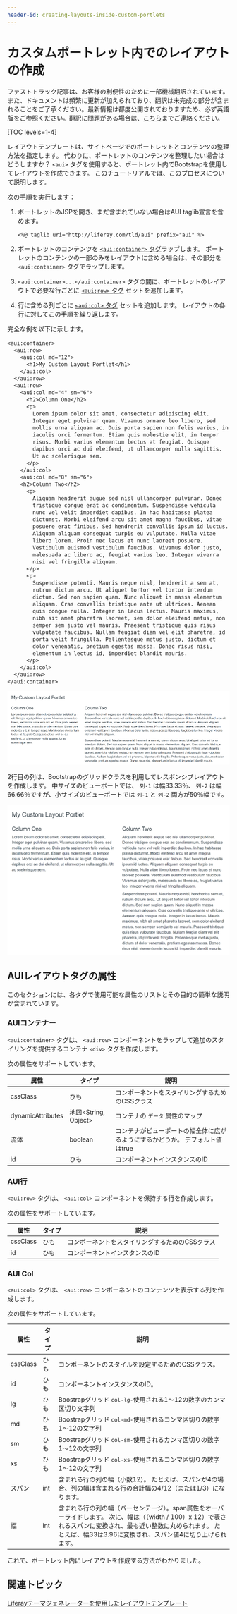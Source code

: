 ```yaml
---
header-id: creating-layouts-inside-custom-portlets
---
```


# カスタムポートレット内でのレイアウトの作成

<p class="alert alert-info"><span class="wysiwyg-color-blue120">ファストトラック記事は、お客様の利便性のために一部機械翻訳されています。また、ドキュメントは頻繁に更新が加えられており、翻訳は未完成の部分が含まれることをご了承ください。最新情報は都度公開されておりますため、必ず英語版をご参照ください。翻訳に問題がある場合は、<a href="mailto:support-content-jp@liferay.com">こちら</a>までご連絡ください。</span></p>

[TOC levels=1-4]

レイアウトテンプレートは、サイトページでのポートレットとコンテンツの整理方法を指定します。 代わりに、ポートレットのコンテンツを整理したい場合はどうしますか？ `<aui>` タグを使用すると、ポートレット内でBootstrapを使用してレイアウトを作成できます。 このチュートリアルでは、このプロセスについて説明します。

次の手順を実行します：

1.  ポートレットのJSPを開き、まだ含まれていない場合はAUI taglib宣言を含めます。
   
        <%@ taglib uri="http://liferay.com/tld/aui" prefix="aui" %>

2.  ポートレットのコンテンツを [`<aui:container>` タグ](#aui-container)ラップします。 ポートレットのコンテンツの一部のみをレイアウトに含める場合は、その部分を `<aui:container>` タグでラップします。

3.  `<aui:container>...</aui:container>` タグの間に、ポートレットのレイアウトで必要な行ごとに [`<aui:row>` タグ](#aui-row) セットを追加します。

4.  行に含める列ごとに [`<aui:col>` タグ](#aui-col) セットを追加します。 レイアウトの各行に対してこの手順を繰り返します。

完全な例を以下に示します。

    <aui:container>
      <aui:row>
        <aui:col md="12">
          <h1>My Custom Layout Portlet</h1>
        </aui:col>
      </aui:row>
      <aui:row>
        <aui:col md="4" sm="6">
          <h2>Column One</h2>
          <p>
            Lorem ipsum dolor sit amet, consectetur adipiscing elit. 
            Integer eget pulvinar quam. Vivamus ornare leo libero, sed 
            mollis urna aliquam ac. Duis porta sapien non felis varius, in 
            iaculis orci fermentum. Etiam quis molestie elit, in tempor 
            risus. Morbi varius elementum lectus at feugiat. Quisque 
            dapibus orci ac dui eleifend, ut ullamcorper nulla sagittis. 
            Ut ac scelerisque sem.
          </p>
        </aui:col>
        <aui:col md="8" sm="6">
        <h2>Column Two</h2>
          <p>
            Aliquam hendrerit augue sed nisl ullamcorper pulvinar. Donec 
            tristique congue erat ac condimentum. Suspendisse vehicula 
            nunc vel velit imperdiet dapibus. In hac habitasse platea 
            dictumst. Morbi eleifend arcu sit amet magna faucibus, vitae 
            posuere erat finibus. Sed hendrerit convallis ipsum id luctus. 
            Aliquam aliquam consequat turpis eu vulputate. Nulla vitae 
            libero lorem. Proin nec lacus et nunc laoreet posuere. 
            Vestibulum euismod vestibulum faucibus. Vivamus dolor justo, 
            malesuada ac libero ac, feugiat varius leo. Integer viverra 
            nisi vel fringilla aliquam.
          </p>
          <p>
            Suspendisse potenti. Mauris neque nisl, hendrerit a sem at, 
            rutrum dictum arcu. Ut aliquet tortor vel tortor interdum 
            dictum. Sed non sapien quam. Nunc aliquet in massa elementum 
            aliquam. Cras convallis tristique ante ut ultrices. Aenean 
            quis congue nulla. Integer in lacus lectus. Mauris maximus, 
            nibh sit amet pharetra laoreet, sem dolor eleifend metus, non 
            semper sem justo vel mauris. Praesent tristique quis risus 
            vulputate faucibus. Nullam feugiat diam vel elit pharetra, id 
            porta velit fringilla. Pellentesque metus justo, dictum et 
            dolor venenatis, pretium egestas massa. Donec risus nisi, 
            elementum in lectus id, imperdiet blandit mauris.
          </p>
        </aui:col>
      </aui:row>
    </aui:container>

![図1：ポートレットのカスタムレイアウトを使用すると、ユーザーを念頭に置いてポートレットのコンテンツを整理できます。](../../images/portlets-layout.png)

2行目の列は、Bootstrapのグリッドクラスを利用してレスポンシブレイアウトを作成します。 中サイズのビューポートでは、 `列-1` は幅33.33％、 `列-2` は幅66.66％ですが、小サイズのビューポートでは `列-1` と `列-2` 両方が50％幅です。

![図2：Bootstrapのグリッドクラスを利用して、カスタムポートレット内にレスポンシブレイアウトを作成できます。](../../images/portlets-layout-responsive.png)

## AUIレイアウトタグの属性

このセクションには、各タグで使用可能な属性のリストとその目的の簡単な説明が含まれています。

### AUIコンテナー

`<aui:container>` タグは、 `<aui:row>` コンポーネントをラップして追加のスタイリングを提供するコンテナ `<div>` タグを作成します。

次の属性をサポートしています。

| 属性                | タイプ                    | 説明                                        |
| ----------------- | ---------------------- | ----------------------------------------- |
| cssClass          | ひも                     | コンポーネントをスタイリングするためのCSSクラス                 |
| dynamicAttributes | 地図\<String, Object\> | コンテナの `データ` 属性のマップ                        |
| 流体                | boolean                | コンテナがビューポートの幅全体に広がるようにするかどうか。 デフォルト値はtrue |
| id                | ひも                     | コンポーネントインスタンスのID                          |

### AUI行

`<aui:row>` タグは、 `<aui:col>` コンポーネントを保持する行を作成します。

次の属性をサポートしています。

| 属性       | タイプ | 説明                        |
| -------- | --- | ------------------------- |
| cssClass | ひも  | コンポーネントをスタイリングするためのCSSクラス |
| id       | ひも  | コンポーネントインスタンスのID          |

### AUI Col

`<aui:col>` タグは、 `<aui:row>` コンポーネントのコンテンツを表示する列を作成します。

次の属性をサポートしています。

| 属性       | タイプ | 説明                                                                                                                            |
| -------- | --- | ----------------------------------------------------------------------------------------------------------------------------- |
| cssClass | ひも  | コンポーネントのスタイルを設定するためのCSSクラス。                                                                                                   |
| id       | ひも  | コンポーネントインスタンスのID。                                                                                                             |
| lg       | ひも  | Boostrapグリッド `col-lg-`使用される1〜12の数字のカンマ区切り文字列                                                                                  |
| md       | ひも  | Boostrapグリッド `col-md-`使用されるコンマ区切りの数字1〜12の文字列                                                                                  |
| sm       | ひも  | Boostrapグリッド `col-sm-`使用されるカンマ区切りの数字1〜12の文字列                                                                                  |
| xs       | ひも  | Boostrapグリッド `col-xs-`使用されるコンマ区切りの数字1〜12の文字列                                                                                  |
| スパン      | int | 含まれる行の列の幅（小数12）。 たとえば、スパンが4の場合、列の幅は含まれる行の合計幅の4/12（または1/3）になります。                                                               |
| 幅        | int | 含まれる行の列の幅（パーセンテージ）。span属性をオーバーライドします。 次に、幅は（（width / 100）x 12）で表されるスパンに変換され、最も近い整数に丸められます。 たとえば、幅33は3.96に変換され、スパン値4に切り上げられます。 |

これで、ポートレット内にレイアウトを作成する方法がわかりました。

## 関連トピック

[Liferayテーマジェネレーターを使用したレイアウトテンプレート](/docs/7-1/tutorials/-/knowledge_base/t/creating-layout-templates-with-the-themes-generator)
